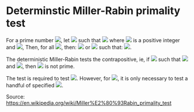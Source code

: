 # Determinstic Miller-Rabin primality test

For a prime number <img src="https://render.githubusercontent.com/render/math?math=p">, let <img src="https://render.githubusercontent.com/render/math?math=q = p-1"> such that <img src="https://render.githubusercontent.com/render/math?math=q = 2^{s}\cdot d"> where <img src="https://render.githubusercontent.com/render/math?math=s"> is a positive integer and <img src="https://render.githubusercontent.com/render/math?math=d = 1 \quad (\text{mod} 2)">, Then, for all <img src="https://render.githubusercontent.com/render/math?math=a \in \mathbb{Z}/n\mathbb{Z}">, then:
<img src="https://render.githubusercontent.com/render/math?math=a^{d} = 1 \quad (\text{mod} p)">
or <img src="https://render.githubusercontent.com/render/math?math=\exists r \in [0, s-1]"> such that:
<img src="https://render.githubusercontent.com/render/math?math=a^{2^{r}\cdot d} = -1 \quad (\text{mod} p)">.

The deterministic Miller-Rabin tests the contrapositive, ie, if <img src="https://render.githubusercontent.com/render/math?math=\exists a \in \mathbb{Z}/n\mathbb{Z}"> such that <img src="https://render.githubusercontent.com/render/math?math=a^{d} \neq 1  \quad (\text{mod} p)"> and <img src="https://render.githubusercontent.com/render/math?math=a^{2^{r}\cdot d} \neq -1 \quad (\text{mod} p) \quad \forall r \in [0, s-1]">, then <img src="https://render.githubusercontent.com/render/math?math=p"> is not prime.

The test is required to test <img src="https://render.githubusercontent.com/render/math?math=a < 2(\log n)^{2}">. However, for <img src="https://render.githubusercontent.com/render/math?math=p < 3,317,044,064,679,887,385,961,981">, it is only necessary to test a handful of specified <img src="https://render.githubusercontent.com/render/math?math=a">.

Source: https://en.wikipedia.org/wiki/Miller%E2%80%93Rabin_primality_test
